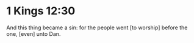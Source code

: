 # 1 Kings 12:30

And this thing became a sin: for the people went [to worship] before the one, [even] unto Dan.